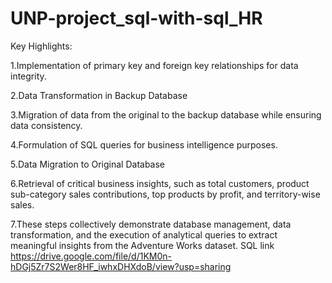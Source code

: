 # UNP-project_sql-with-sql_HR
Key Highlights:

1.Implementation of primary key and foreign key relationships for data integrity.

2.Data Transformation in Backup Database

3.Migration of data from the original to the backup database while ensuring data consistency.

4.Formulation of SQL queries for business intelligence purposes.

5.Data Migration to Original Database

6.Retrieval of critical business insights, such as total customers, product sub-category sales contributions, top products by profit, and territory-wise sales.

7.These steps collectively demonstrate database management, data transformation, and the execution of analytical queries to extract meaningful insights from the Adventure Works dataset.
 SQL link https://drive.google.com/file/d/1KM0n-hDGj5Zr7S2Wer8HF_iwhxDHXdoB/view?usp=sharing
